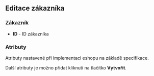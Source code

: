## Editace zákazníka

### Zákazník

+ **ID** - ID zákazníka


### Atributy

Atributy nastavené při implementaci eshopu na základě specifikace.

Další atributy je možno přidat kliknutí na tlačítko **Vytvořit**.